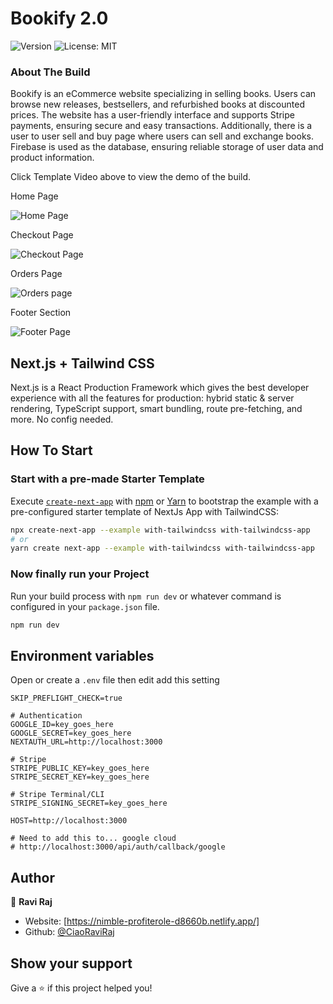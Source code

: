 # Bookify 2.0

<p>
  <img alt="Version" src="https://img.shields.io/badge/version-0.1.0-blue?cacheSeconds=2592000" />
  <img alt="License: MIT" src="https://img.shields.io/badge/License-MIT-yellow" />
  <!-- <img alt="Amazon Clone 2.0" src="https://img.shields.io/badge/Amazon-Clone%202.0-blue" /> -->
  <!-- <a href="https://clipchamp.com/watch/ix93z97k9Wb?utm_source=embed&utm_medium=embed&utm_campaign=watch">
    <img alt="Template Video" src="https://img.shields.io/badge/Template-Video-brightgreen" />
  </a> -->
</p>

### About The Build

Bookify is an eCommerce website specializing in selling books. Users can browse new releases, bestsellers, and refurbished books at discounted prices. The website has a user-friendly interface and supports Stripe payments, ensuring secure and easy transactions. Additionally, there is a user to user sell and buy page where users can sell and exchange books. Firebase is used as the database, ensuring reliable storage of user data and product information.

<p>
  Click Template Video above to view the demo of the build.
</p>

<p>Home Page</p>
<img alt="Home Page" src="https://www.linkpicture.com/q/Screenshot-2023-03-31-at-12.40.19.png" />
<p>Checkout Page</p>
<img alt="Checkout Page" src="https://www.linkpicture.com/q/Screenshot-2023-03-31-at-12.20.40.png" />
<p>Orders Page</p>
<img alt="Orders page" src="https://www.linkpicture.com/q/Screenshot-2023-03-31-at-12.20.49_1.png" />
<p>Footer Section<p>
<img alt="Footer Page" src="https://www.linkpicture.com/q/Screenshot-2023-03-31-at-12.40.37.png" />

## Next.js + Tailwind CSS

Next.js is a React Production Framework which gives the best developer experience with all the features for production: hybrid static & server rendering, TypeScript support, smart bundling, route pre-fetching, and more. No config needed.

## How To Start

### Start with a pre-made Starter Template

Execute [`create-next-app`](https://github.com/vercel/next.js/tree/canary/packages/create-next-app) with [npm](https://docs.npmjs.com/cli/init) or [Yarn](https://yarnpkg.com/lang/en/docs/cli/create/) to bootstrap the example with a pre-configured starter template of NextJs App with TailwindCSS:

```bash
npx create-next-app --example with-tailwindcss with-tailwindcss-app
# or
yarn create next-app --example with-tailwindcss with-tailwindcss-app
```

### Now finally run your Project

Run your build process with `npm run dev` or whatever command is configured in your `package.json` file.

```bash
npm run dev
```

## Environment variables

Open or create a `.env` file then edit add this setting

```
SKIP_PREFLIGHT_CHECK=true

# Authentication
GOOGLE_ID=key_goes_here
GOOGLE_SECRET=key_goes_here
NEXTAUTH_URL=http://localhost:3000

# Stripe
STRIPE_PUBLIC_KEY=key_goes_here
STRIPE_SECRET_KEY=key_goes_here

# Stripe Terminal/CLI
STRIPE_SIGNING_SECRET=key_goes_here

HOST=http://localhost:3000

# Need to add this to... google cloud
# http://localhost:3000/api/auth/callback/google
```

## Author

👤 **Ravi Raj**

- Website: [https://nimble-profiterole-d8660b.netlify.app/]
- Github: [@CiaoRaviRaj](https://github.com/CiaoRaviRaj)

## Show your support

Give a ⭐️ if this project helped you!
